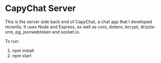 # CapyChat Server

This is the server side back end of CapyChat, a chat app that I developed recently. It uses Node and Express, as well as cors, dotenv, bcrypt, drizzle-orm, pg, jsonwebtoken and socket.io.

To run:
1. npm install
2. npm start

